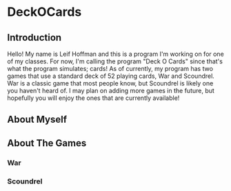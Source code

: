 # DeckOCards
## Introduction
Hello! My name is Leif Hoffman and this is a program I'm working on for one of my classes. For now, I'm calling the program "Deck O Cards" since that's what the program simulates; cards! As of currently, my program has two games that use a standard deck of 52 playing cards, War and Scoundrel. War is a classic game that most people know, but Scoundrel is likely one you haven't heard of. I may plan on adding more games in the future, but hopefully you will enjoy the ones that are currently available!

## About Myself

## About The Games

### War

### Scoundrel

